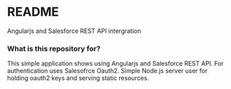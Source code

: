 # README #

Angularjs and Salesforce REST API intergration

### What is this repository for? ###

This simple application shows using Angularjs and Salesforce REST API.
For authentication uses Salesofrce Oauth2.
Simple Node.js server user for holding oauth2 keys and serving static resources. 